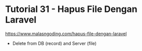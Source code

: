 # Tutorial 31 - Hapus File Dengan Laravel
https://www.malasngoding.com/hapus-file-dengan-laravel

- Delete from DB (record) and Server (file)
